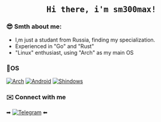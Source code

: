 <h2 align='center'><samp><strong>Hi there, i'm sm300max!</strong></samp></h2>

### 😎 Smth about me:

- I,m just a studant from Russia, finding my specialization.
- Experienced in "Go" and "Rust"
- "Linux" enthusiast, using "Arch" as my main OS

### 🐧OS

[![Arch](https://img.shields.io/badge/Arch_Linux-1793D1?style=for-the-badge&logo=arch-linux&logoColor=white)](#)
[![Android](https://img.shields.io/badge/Android-3DDC84?style=for-the-badge&logo=android&logoColor=white)](#)
[![Shindows](https://img.shields.io/badge/Windows_11-0078d4?style=for-the-badge&logo=windows-11&logoColor=white)](#)

### ✉️ Connect with me
➡ [![Telegram](https://img.shields.io/badge/Telegram-2CA5E0?style=for-the-badge&logo=telegram&logoColor=white)](https://t.me/sm300max) ⬅
